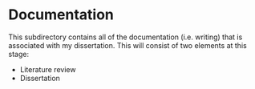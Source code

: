 # Documentation

This subdirectory contains all of the documentation (i.e. writing) that is
associated with my dissertation.
This will consist of two elements at this stage:

* Literature review
* Dissertation


